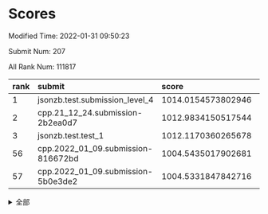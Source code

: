 # Scores

Modified Time: 2022-01-31 09:50:23

Submit Num: 207

All Rank Num: 111817

| rank |               submit               |       score        |       sigma        | pk_num |
| :--- | :--------------------------------- | :----------------- | :----------------- | :----- |
| 1    | jsonzb.test.submission_level_4     | 1014.0154573802946 | 0.798305599423911  | 2162   |
| 2    | cpp.21_12_24.submission-2b2ea0d7   | 1012.9834150517544 | 0.7849219709584356 | 2162   |
| 3    | jsonzb.test.test_1                 | 1012.1170360265678 | 0.7881039206559038 | 2165   |
| 56   | cpp.2022_01_09.submission-816672bd | 1004.5435017902681 | 0.7179813592433308 | 2158   |
| 57   | cpp.2022_01_09.submission-5b0e3de2 | 1004.5331847842716 | 0.7038377132120873 | 2166   |


<details>
<summary>全部</summary>

| rank |                 submit                 |       score        |       sigma        | pk_num |
| :--- | :------------------------------------- | :----------------- | :----------------- | :----- |
| 1    | jsonzb.test.submission_level_4         | 1014.0154573802946 | 0.798305599423911  | 2162   |
| 2    | cpp.21_12_24.submission-2b2ea0d7       | 1012.9834150517544 | 0.7849219709584356 | 2162   |
| 3    | jsonzb.test.test_1                     | 1012.1170360265678 | 0.7881039206559038 | 2165   |
| 4    | gobigger.level_3.submission_level_3_22 | 1011.980379526066  | 0.7759476656185084 | 2159   |
| 5    | gobigger.level_3.submission_level_3_8  | 1011.482670474964  | 0.774250753720211  | 2165   |
| 6    | gobigger.level_3.submission_level_3_5  | 1011.3387596835006 | 0.7804382440192785 | 2158   |
| 7    | gobigger.level_3.submission_level_3_10 | 1011.27889149577   | 0.7636578301526057 | 2165   |
| 8    | gobigger.level_3.submission_level_3_39 | 1011.1554688351201 | 0.7667388354847905 | 2157   |
| 9    | gobigger.level_3.submission_level_3_27 | 1011.1159414934664 | 0.7705998259801337 | 2159   |
| 10   | gobigger.level_3.submission_level_3_28 | 1010.9726964157708 | 0.7817063741938608 | 2165   |
| 11   | gobigger.level_3.submission_level_3_26 | 1010.8231274368329 | 0.7791519620943346 | 2160   |
| 12   | gobigger.level_3.submission_level_3_45 | 1010.7891021449439 | 0.7632654220978041 | 2161   |
| 13   | gobigger.level_3.submission_level_3_0  | 1010.6220592902807 | 0.7632178629781787 | 2159   |
| 14   | gobigger.level_3.submission_level_3_40 | 1010.464483711893  | 0.7422120503077535 | 2164   |
| 15   | gobigger.level_3.submission_level_3_36 | 1010.3870491509846 | 0.7744863555066784 | 2161   |
| 16   | gobigger.level_3.submission_level_3_44 | 1010.2781247964754 | 0.7509951752645863 | 2157   |
| 17   | gobigger.level_3.submission_level_3_30 | 1010.2393569890107 | 0.7320165723289968 | 2157   |
| 18   | gobigger.level_3.submission_level_3_35 | 1010.2338307658337 | 0.7626962834120319 | 2160   |
| 19   | gobigger.level_3.submission_level_3_24 | 1010.0037597769485 | 0.7687965534971345 | 2163   |
| 20   | gobigger.level_3.submission_level_3_2  | 1009.9313734436219 | 0.7292795569259235 | 2161   |
| 21   | gobigger.level_3.submission_level_3_46 | 1009.8999699956152 | 0.7580933456573281 | 2160   |
| 22   | gobigger.level_3.submission_level_3_23 | 1009.8170630889316 | 0.7482391340270226 | 2163   |
| 23   | gobigger.level_3.submission_level_3_19 | 1009.7878251601188 | 0.7356047981612193 | 2157   |
| 24   | gobigger.level_3.submission_level_3_15 | 1009.7284903157517 | 0.743062650708499  | 2166   |
| 25   | gobigger.level_3.submission_level_3_37 | 1009.679350183373  | 0.7539345127944675 | 2162   |
| 26   | gobigger.level_3.submission_level_3_12 | 1009.6678787560905 | 0.7736022135346458 | 2160   |
| 27   | gobigger.level_3.submission_level_3_6  | 1009.6097976058182 | 0.761275956076946  | 2159   |
| 28   | gobigger.level_3.submission_level_3_43 | 1009.5940873237416 | 0.7476627778220344 | 2158   |
| 29   | gobigger.level_3.submission_level_3_13 | 1009.5105179064262 | 0.7666700566771228 | 2163   |
| 30   | gobigger.level_3.submission_level_3_20 | 1009.4721786332801 | 0.7600975168223725 | 2154   |
| 31   | gobigger.level_3.submission_level_3_31 | 1009.3929864340543 | 0.7391897886072677 | 2160   |
| 32   | gobigger.level_3.submission_level_3_14 | 1009.3569911107128 | 0.7513454418866493 | 2159   |
| 33   | gobigger.level_3.submission_level_3_9  | 1009.3076225179229 | 0.7545336154602964 | 2159   |
| 34   | gobigger.level_3.submission_level_3_29 | 1009.3014522795872 | 0.7591827908660208 | 2160   |
| 35   | gobigger.level_3.submission_level_3_33 | 1009.2056895359962 | 0.7668551427962806 | 2160   |
| 36   | gobigger.level_3.submission_level_3_25 | 1009.1947356883277 | 0.7511920025798174 | 2161   |
| 37   | gobigger.level_3.submission_level_3_16 | 1009.1384798634377 | 0.7670019599394551 | 2157   |
| 38   | gobigger.level_3.submission_level_3_42 | 1009.0970649305846 | 0.7544102277618775 | 2158   |
| 39   | gobigger.level_3.submission_level_3_48 | 1009.0585942068883 | 0.7507860775554078 | 2161   |
| 40   | gobigger.level_3.submission_level_3_41 | 1009.0226863942704 | 0.7606781835280376 | 2162   |
| 41   | gobigger.level_3.submission_level_3_49 | 1009.0112067812861 | 0.7466908506060915 | 2157   |
| 42   | gobigger.level_3.submission_level_3_17 | 1009.0082464170167 | 0.7584578633779311 | 2162   |
| 43   | gobigger.level_3.submission_level_3_11 | 1008.9723599047718 | 0.7436260359811863 | 2158   |
| 44   | gobigger.level_3.submission_level_3_38 | 1008.8903945221377 | 0.7591290884219631 | 2160   |
| 45   | gobigger.level_3.submission_level_3_4  | 1008.8878616540902 | 0.7316287919641516 | 2165   |
| 46   | gobigger.level_3.submission_level_3_18 | 1008.8675884841913 | 0.7450089197523504 | 2163   |
| 47   | gobigger.level_3.submission_level_3_47 | 1008.8264604204568 | 0.7462543642919754 | 2158   |
| 48   | gobigger.level_3.submission_level_3_7  | 1008.7258507340251 | 0.7484877979286991 | 2159   |
| 49   | gobigger.level_3.submission_level_3_21 | 1008.6917571194411 | 0.7372398677538182 | 2162   |
| 50   | gobigger.level_3.submission_level_3_3  | 1008.614945897174  | 0.7453660924073439 | 2162   |
| 51   | gobigger.level_3.submission_level_3_34 | 1008.5672840868095 | 0.7373168265857304 | 2159   |
| 52   | gobigger.level_3.submission_level_3_32 | 1008.3176351388847 | 0.7583242036864812 | 2166   |
| 53   | gobigger.level_3.submission_level_3_1  | 1007.9269203231046 | 0.7345300751624769 | 2164   |
| 54   | gobigger.level_1.submission_level_1_30 | 1005.4372371205575 | 0.7176142266966461 | 2159   |
| 55   | gobigger.level_1.submission_level_1_43 | 1004.6455717399223 | 0.705151944635826  | 2163   |
| 56   | cpp.2022_01_09.submission-816672bd     | 1004.5435017902681 | 0.7179813592433308 | 2158   |
| 57   | cpp.2022_01_09.submission-5b0e3de2     | 1004.5331847842716 | 0.7038377132120873 | 2166   |
| 58   | gobigger.level_1.submission_level_1_47 | 1004.5248610012555 | 0.7225856590609306 | 2159   |
| 59   | gobigger.level_1.submission_level_1_6  | 1004.3917639325853 | 0.7146871819910429 | 2155   |
| 60   | gobigger.level_1.submission_level_1_48 | 1004.2885459733045 | 0.7212660913936552 | 2162   |
| 61   | gobigger.level_1.submission_level_1_27 | 1004.0896325401307 | 0.7309748574593239 | 2163   |
| 62   | gobigger.level_1.submission_level_1_42 | 1004.0705904512446 | 0.729302783778206  | 2161   |
| 63   | gobigger.level_1.submission_level_1_21 | 1004.0264851846447 | 0.7116269035342947 | 2157   |
| 64   | gobigger.level_1.submission_level_1_46 | 1003.9871032279627 | 0.7153519391010419 | 2166   |
| 65   | gobigger.level_1.submission_level_1_22 | 1003.9850393738809 | 0.7004580885221704 | 2162   |
| 66   | gobigger.level_1.submission_level_1_0  | 1003.9360927228273 | 0.7120645046414409 | 2162   |
| 67   | gobigger.level_1.submission_level_1_8  | 1003.7753297311284 | 0.7223622403291025 | 2166   |
| 68   | gobigger.level_1.submission_level_1_38 | 1003.7691665057795 | 0.7209099855131761 | 2160   |
| 69   | gobigger.level_1.submission_level_1_32 | 1003.5755310263431 | 0.7223419135929126 | 2165   |
| 70   | gobigger.level_1.submission_level_1_49 | 1003.5704814659363 | 0.7163335509553488 | 2161   |
| 71   | gobigger.level_1.submission_level_1_34 | 1003.5683886713153 | 0.7195867673650307 | 2161   |
| 72   | gobigger.level_1.submission_level_1_37 | 1003.5158346892367 | 0.7170697742097268 | 2162   |
| 73   | gobigger.level_1.submission_level_1_39 | 1003.5002858270814 | 0.7081977889767868 | 2157   |
| 74   | gobigger.level_1.submission_level_1_24 | 1003.4861892547541 | 0.7154543767294943 | 2162   |
| 75   | gobigger.level_1.submission_level_1_25 | 1003.4589734488691 | 0.704460080442605  | 2161   |
| 76   | gobigger.level_1.submission_level_1_17 | 1003.3722752050177 | 0.7224689023363701 | 2161   |
| 77   | gobigger.level_1.submission_level_1_14 | 1003.2460868035099 | 0.7086576140042499 | 2162   |
| 78   | gobigger.level_1.submission_level_1_41 | 1003.193291567889  | 0.7229021894653439 | 2163   |
| 79   | gobigger.level_1.submission_level_1_31 | 1003.1787726013466 | 0.7111648657671245 | 2159   |
| 80   | gobigger.level_1.submission_level_1_23 | 1003.1770906438823 | 0.7153976714273371 | 2158   |
| 81   | gobigger.level_1.submission_level_1_40 | 1003.1557699523145 | 0.7164266472380214 | 2164   |
| 82   | gobigger.level_1.submission_level_1_4  | 1003.1070480674443 | 0.7175179939495605 | 2164   |
| 83   | gobigger.level_1.submission_level_1_44 | 1003.0903006305731 | 0.7159778816645421 | 2163   |
| 84   | gobigger.level_1.submission_level_1_5  | 1003.0863599208478 | 0.7156696380089762 | 2163   |
| 85   | gobigger.level_1.submission_level_1_19 | 1003.0742082797225 | 0.712512198613703  | 2165   |
| 86   | gobigger.level_1.submission_level_1_16 | 1003.0719147344681 | 0.7142609151075777 | 2163   |
| 87   | gobigger.level_1.submission_level_1_2  | 1003.0682725776905 | 0.7087136833791511 | 2167   |
| 88   | gobigger.level_1.submission_level_1_35 | 1002.9044882476398 | 0.6959029084238741 | 2160   |
| 89   | gobigger.level_1.submission_level_1_12 | 1002.8730407922196 | 0.7023226651487602 | 2160   |
| 90   | gobigger.level_1.submission_level_1_28 | 1002.8260904586075 | 0.7094674459681067 | 2164   |
| 91   | gobigger.level_1.submission_level_1_9  | 1002.722388047613  | 0.7063645362798927 | 2164   |
| 92   | gobigger.level_1.submission_level_1_7  | 1002.7163195889806 | 0.7115107200982389 | 2159   |
| 93   | gobigger.level_1.submission_level_1_29 | 1002.5500502762895 | 0.7156878524821683 | 2162   |
| 94   | gobigger.level_1.submission_level_1_26 | 1002.532089846873  | 0.7140518154612039 | 2159   |
| 95   | gobigger.level_1.submission_level_1_1  | 1002.5036813614677 | 0.7151149414573065 | 2158   |
| 96   | gobigger.level_1.submission_level_1_15 | 1002.4745755464066 | 0.7206945916094021 | 2158   |
| 97   | gobigger.level_1.submission_level_1_13 | 1002.4074012261467 | 0.7054887620806741 | 2160   |
| 98   | gobigger.level_1.submission_level_1_11 | 1002.2873885878357 | 0.7120011370054319 | 2165   |
| 99   | gobigger.level_1.submission_level_1_20 | 1002.2548635857402 | 0.7160917317904384 | 2164   |
| 100  | gobigger.level_1.submission_level_1_10 | 1002.1863484019655 | 0.7110087296510265 | 2160   |
| 101  | gobigger.level_1.submission_level_1_45 | 1002.0854663236221 | 0.7103448862256311 | 2161   |
| 102  | gobigger.level_1.submission_level_1_36 | 1001.5702960926521 | 0.7000967894891367 | 2157   |
| 103  | gobigger.level_1.submission_level_1_18 | 1001.5644350149901 | 0.7085293315580505 | 2162   |
| 104  | gobigger.level_1.submission_level_1_33 | 1001.5586438912567 | 0.7113661711784538 | 2162   |
| 105  | gobigger.level_1.submission_level_1_3  | 1001.4991438785717 | 0.7061132116032673 | 2159   |
| 106  | gobigger.random.submission_random_20   | 997.704656695378   | 0.6970961176567849 | 2159   |
| 107  | gobigger.random.submission_random_28   | 997.2159063262648  | 0.7056577372167703 | 2157   |
| 108  | gobigger.random.submission_random_48   | 997.0156868962002  | 0.6959208740883319 | 2159   |
| 109  | gobigger.random.submission_random_4    | 996.9291972007214  | 0.7061442188402788 | 2165   |
| 110  | gobigger.random.submission_random_45   | 996.7723333244907  | 0.7144733443665413 | 2159   |
| 111  | gobigger.random.submission_random_8    | 996.6694764766867  | 0.7130226982679502 | 2161   |
| 112  | gobigger.random.submission_random_19   | 996.6599962242526  | 0.7059473586315541 | 2163   |
| 113  | gobigger.random.submission_random_38   | 996.6371317061338  | 0.7089985654267842 | 2161   |
| 114  | gobigger.random.submission_random_18   | 996.6241809829294  | 0.700140113518659  | 2161   |
| 115  | gobigger.random.submission_random_34   | 996.518453282143   | 0.7070673626026812 | 2168   |
| 116  | gobigger.random.submission_random_37   | 996.4873114890495  | 0.7117504876718429 | 2159   |
| 117  | gobigger.random.submission_random_29   | 996.4743359813041  | 0.7176278802341588 | 2165   |
| 118  | gobigger.random.submission_random_3    | 996.3322485188412  | 0.7085707088766858 | 2163   |
| 119  | gobigger.random.submission_random_14   | 996.291634044698   | 0.7274621961988025 | 2162   |
| 120  | gobigger.random.submission_random_7    | 996.2852260438945  | 0.7280149460990623 | 2163   |
| 121  | gobigger.random.submission_random_11   | 996.2822325276827  | 0.7070750564389296 | 2159   |
| 122  | gobigger.random.submission_random_12   | 996.281937278724   | 0.7162174402654672 | 2160   |
| 123  | gobigger.random.submission_random_33   | 996.2405004711418  | 0.7014744142197417 | 2164   |
| 124  | gobigger.random.submission_random_35   | 996.2140413428651  | 0.7113209527130692 | 2161   |
| 125  | gobigger.random.submission_random_2    | 996.2110397284521  | 0.7033430660472415 | 2159   |
| 126  | gobigger.random.submission_random_17   | 996.1013438143927  | 0.7111146024451678 | 2159   |
| 127  | gobigger.random.submission_random_21   | 996.0719416160209  | 0.6946632142802105 | 2168   |
| 128  | gobigger.random.submission_random_16   | 996.0341299942643  | 0.7203817650058509 | 2158   |
| 129  | gobigger.random.submission_random_24   | 996.0041091588417  | 0.7116148540543122 | 2162   |
| 130  | gobigger.random.submission_random_44   | 995.9357943206118  | 0.7151827441547655 | 2160   |
| 131  | gobigger.random.submission_random_47   | 995.9323109571535  | 0.7123797575083191 | 2157   |
| 132  | gobigger.random.submission_random_5    | 995.9214496778433  | 0.7164874300057663 | 2162   |
| 133  | gobigger.random.submission_random_40   | 995.9044783624702  | 0.7223370139013948 | 2162   |
| 134  | gobigger.random.submission_random_26   | 995.8876359502369  | 0.6986689904981839 | 2167   |
| 135  | gobigger.random.submission_random_6    | 995.8415294889666  | 0.7125387626325947 | 2156   |
| 136  | gobigger.random.submission_random_30   | 995.8220333810243  | 0.7193160844455074 | 2164   |
| 137  | gobigger.random.submission_random_22   | 995.8100036614838  | 0.7137003631624258 | 2157   |
| 138  | gobigger.random.submission_random_42   | 995.8014662427751  | 0.7048018140687781 | 2161   |
| 139  | gobigger.random.submission_random_0    | 995.7942064931912  | 0.7199498923232867 | 2161   |
| 140  | gobigger.random.submission_random_32   | 995.7906517436061  | 0.7123197351704093 | 2160   |
| 141  | gobigger.random.submission_random_27   | 995.7871514998222  | 0.7110154514426962 | 2165   |
| 142  | gobigger.random.submission_random_31   | 995.7060006136883  | 0.7165143845868546 | 2163   |
| 143  | gobigger.random.submission_random_41   | 995.633964047662   | 0.703571241406453  | 2159   |
| 144  | gobigger.random.submission_random_25   | 995.4800107425202  | 0.7072896855320493 | 2160   |
| 145  | gobigger.random.submission_random_9    | 995.4422531710358  | 0.7096752648471591 | 2166   |
| 146  | gobigger.random.submission_random_36   | 995.4079941728794  | 0.7107162579106345 | 2158   |
| 147  | gobigger.random.submission_random_46   | 995.3960440674292  | 0.7265715584167912 | 2161   |
| 148  | gobigger.random.submission_random_15   | 995.2485860185243  | 0.7255797264856668 | 2159   |
| 149  | gobigger.random.submission_random_13   | 995.22471905615    | 0.7257657383910685 | 2160   |
| 150  | gobigger.random.submission_random_43   | 995.1437955087016  | 0.7210082065118895 | 2157   |
| 151  | gobigger.random.submission_random_49   | 995.0670620938539  | 0.711186622731609  | 2156   |
| 152  | gobigger.random.submission_random_23   | 995.0623634254113  | 0.7115334280479627 | 2158   |
| 153  | gobigger.random.submission_random_10   | 995.043930769378   | 0.7158829835251773 | 2161   |
| 154  | gobigger.random.submission_random_1    | 994.8908602045015  | 0.7146863378081806 | 2160   |
| 155  | gobigger.random.submission_random_39   | 994.7904047014911  | 0.7218337553537809 | 2162   |
| 156  | gobigger.level_2.submission_level_2_9  | 994.3181610990871  | 0.7307801913894978 | 2157   |
| 157  | gobigger.level_2.submission_level_2_2  | 994.0039848069914  | 0.7366534098541659 | 2163   |
| 158  | gobigger.level_2.submission_level_2_44 | 993.9295338753996  | 0.7194738860107632 | 2158   |
| 159  | gobigger.level_2.submission_level_2_4  | 993.7624358263095  | 0.7316382401480924 | 2155   |
| 160  | gobigger.level_2.submission_level_2_16 | 993.5421831916226  | 0.7258854060406245 | 2155   |
| 161  | gobigger.level_2.submission_level_2_15 | 993.4681753816845  | 0.7360341223555662 | 2158   |
| 162  | gobigger.level_2.submission_level_2_45 | 993.4642567324835  | 0.7406551201433577 | 2165   |
| 163  | gobigger.level_2.submission_level_2_36 | 993.2632425095396  | 0.7422787224792439 | 2159   |
| 164  | gobigger.level_2.submission_level_2_49 | 993.1422576320075  | 0.726123356406041  | 2160   |
| 165  | gobigger.level_2.submission_level_2_30 | 993.1103233120056  | 0.7312734886581718 | 2157   |
| 166  | gobigger.level_2.submission_level_2_26 | 992.8643689783396  | 0.7405286346148101 | 2161   |
| 167  | gobigger.level_2.submission_level_2_18 | 992.7864169055192  | 0.7392124402789259 | 2154   |
| 168  | gobigger.level_2.submission_level_2_38 | 992.5805317584785  | 0.7301276305701843 | 2156   |
| 169  | gobigger.level_2.submission_level_2_6  | 992.4950660607379  | 0.7406405396712351 | 2159   |
| 170  | gobigger.level_2.submission_level_2_27 | 992.4607532588228  | 0.7467591561184674 | 2160   |
| 171  | gobigger.level_2.submission_level_2_31 | 992.4036290002122  | 0.7462338311893811 | 2162   |
| 172  | gobigger.level_2.submission_level_2_34 | 992.382923802285   | 0.7219526543981539 | 2157   |
| 173  | gobigger.level_2.submission_level_2_39 | 992.3255797535378  | 0.766952980596322  | 2163   |
| 174  | gobigger.level_2.submission_level_2_48 | 992.3031960691962  | 0.7423462741684809 | 2163   |
| 175  | gobigger.level_2.submission_level_2_11 | 992.2972759178222  | 0.7395704908312444 | 2160   |
| 176  | gobigger.level_2.submission_level_2_19 | 992.288666077272   | 0.7284748667470035 | 2160   |
| 177  | gobigger.level_2.submission_level_2_21 | 992.2847964959277  | 0.7435583313510884 | 2155   |
| 178  | gobigger.level_2.submission_level_2_29 | 992.2819758662656  | 0.7449407060502461 | 2164   |
| 179  | gobigger.level_2.submission_level_2_13 | 992.2466035223719  | 0.7355890739753618 | 2158   |
| 180  | gobigger.level_2.submission_level_2_1  | 992.181736522961   | 0.7412933778854254 | 2159   |
| 181  | gobigger.level_2.submission_level_2_23 | 992.1556832067167  | 0.7379435000595661 | 2160   |
| 182  | gobigger.level_2.submission_level_2_35 | 992.0548800649226  | 0.7478702457633412 | 2166   |
| 183  | gobigger.level_2.submission_level_2_20 | 991.9818932389538  | 0.7405182599945567 | 2162   |
| 184  | gobigger.level_2.submission_level_2_17 | 991.9329722513597  | 0.7447888529506933 | 2161   |
| 185  | gobigger.level_2.submission_level_2_46 | 991.920192944244   | 0.7597642954617283 | 2159   |
| 186  | gobigger.level_2.submission_level_2_42 | 991.769440781574   | 0.7687584606000216 | 2159   |
| 187  | gobigger.level_2.submission_level_2_7  | 991.7472961707872  | 0.7364412144367659 | 2162   |
| 188  | gobigger.level_2.submission_level_2_22 | 991.7094889158908  | 0.7413057273083554 | 2158   |
| 189  | gobigger.level_2.submission_level_2_37 | 991.7079609015187  | 0.7375488311762846 | 2163   |
| 190  | gobigger.level_2.submission_level_2_33 | 991.6775004866699  | 0.7496221118414917 | 2158   |
| 191  | gobigger.level_2.submission_level_2_10 | 991.6495456824357  | 0.7337117731996192 | 2161   |
| 192  | gobigger.level_2.submission_level_2_5  | 991.638888753463   | 0.7425536290592325 | 2161   |
| 193  | gobigger.level_2.submission_level_2_3  | 991.5356034095227  | 0.7365680193218288 | 2158   |
| 194  | gobigger.level_2.submission_level_2_25 | 991.5025875346942  | 0.7451738769030187 | 2161   |
| 195  | gobigger.level_2.submission_level_2_32 | 991.4810927947138  | 0.7436917804892605 | 2162   |
| 196  | gobigger.level_2.submission_level_2_28 | 991.458064307482   | 0.7552342952497048 | 2163   |
| 197  | gobigger.level_2.submission_level_2_24 | 991.4438573512159  | 0.7484438168087573 | 2161   |
| 198  | gobigger.level_2.submission_level_2_40 | 991.2101755562057  | 0.7556342364881766 | 2155   |
| 199  | gobigger.level_2.submission_level_2_12 | 991.1320654578084  | 0.7404740203708665 | 2164   |
| 200  | gobigger.level_2.submission_level_2_0  | 991.0592100837398  | 0.762450279023025  | 2162   |
| 201  | gobigger.level_2.submission_level_2_8  | 990.870661845739   | 0.777080285405372  | 2160   |
| 202  | gobigger.level_2.submission_level_2_41 | 990.6773988015005  | 0.7630774314704853 | 2154   |
| 203  | gobigger.level_2.submission_level_2_43 | 990.5759531770157  | 0.7625977308055861 | 2158   |
| 204  | gobigger.level_2.submission_level_2_14 | 990.5400037074344  | 0.762707452060738  | 2163   |
| 205  | gobigger.level_2.submission_level_2_47 | 990.4469155632617  | 0.7792909031963305 | 2160   |
| 206  | gobigger.none.submission_none_1        | 978.1308256875467  | 1.2343543079713604 | 2162   |
| 207  | gobigger.none.submission_none_0        | 977.8977617516929  | 1.2576202532737175 | 2165   |

</details>